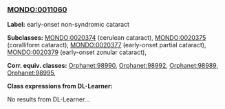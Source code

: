
### [MONDO:0011060](http://purl.obolibrary.org/obo/MONDO_0011060)
**Label:** early-onset non-syndromic cataract

**Subclasses:** [MONDO:0020374](http://purl.obolibrary.org/obo/MONDO_0020374) (cerulean cataract), [MONDO:0020375](http://purl.obolibrary.org/obo/MONDO_0020375) (coralliform cataract), [MONDO:0020377](http://purl.obolibrary.org/obo/MONDO_0020377) (early-onset partial cataract), [MONDO:0020379](http://purl.obolibrary.org/obo/MONDO_0020379) (early-onset zonular cataract), 

**Corr. equiv. classes:** [Orphanet:98990](http://www.orpha.net/ORDO/Orphanet_98990), [Orphanet:98992](http://www.orpha.net/ORDO/Orphanet_98992), [Orphanet:98989](http://www.orpha.net/ORDO/Orphanet_98989), [Orphanet:98995](http://www.orpha.net/ORDO/Orphanet_98995), 

**Class expressions from DL-Learner:**

No results from DL-Learner...



